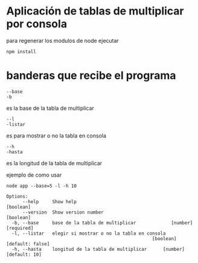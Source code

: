 # Aplicación de tablas de multiplicar por consola

para regenerar los modulos de node ejecutar

```
npm install
```

# banderas que recibe el programa

```
--base
-b
```

es la base de la tabla de multiplicar

```
--l
-listar
```

es para mostrar o no la tabla en consola

```
--h
-hasta
```

es la longitud de la tabla de multiplicar

ejemplo de como usar

```
node app --base=5 -l -h 10
```
```
Options:
      --help     Show help                                             [boolean]
      --version  Show version number                                   [boolean]
  -b, --base     base de la tabla de multiplicar             [number] [required]
  -l, --listar   elegir si mostrar o no la tabla en consola
                                                      [boolean] [default: false]
  -h, --hasta    longitud de la tabla de multiplicar      [number] [default: 10]
```